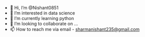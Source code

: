 - 👋 Hi, I’m @Nishant0851
- 👀 I’m interested in data science
- 🌱 I’m currently learning python
- 💞️ I’m looking to collaborate on ...
- 📫 How to reach me via email - sharmanishant235@gmail.com

<!---
Nishant0851/Nishant0851 is a ✨ special ✨ repository because its `README.md` (this file) appears on your GitHub profile.
You can click the Preview link to take a look at your changes.
--->
